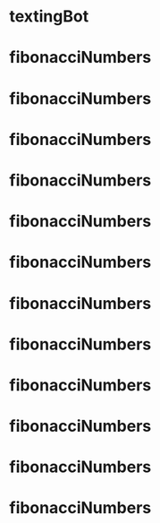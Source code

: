 # textingBot
# fibonacciNumbers
# fibonacciNumbers
# fibonacciNumbers
# fibonacciNumbers
# fibonacciNumbers
# fibonacciNumbers
# fibonacciNumbers
# fibonacciNumbers
# fibonacciNumbers
# fibonacciNumbers
# fibonacciNumbers
# fibonacciNumbers
